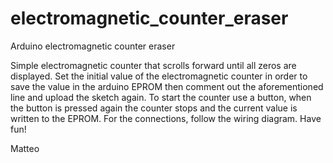 # electromagnetic_counter_eraser
Arduino electromagnetic counter eraser

Simple electromagnetic counter that scrolls forward until all zeros are displayed. 
Set the initial value of the electromagnetic counter in order to save the value in the arduino EPROM then comment out the aforementioned line and upload the sketch again.
To start the counter use a button, when the button is pressed again the counter stops and the current value is written to the EPROM.
For the connections, follow the wiring diagram.
Have fun!

Matteo
